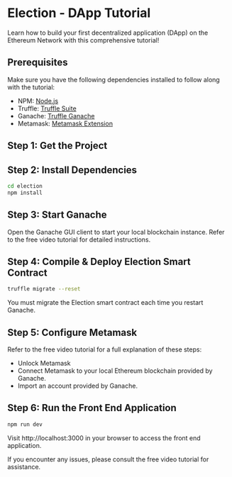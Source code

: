 # Election - DApp Tutorial

Learn how to build your first decentralized application (DApp) on the Ethereum Network with this comprehensive tutorial!

## Prerequisites
Make sure you have the following dependencies installed to follow along with the tutorial:
- NPM: [Node.js](https://nodejs.org)
- Truffle: [Truffle Suite](https://github.com/trufflesuite/truffle)
- Ganache: [Truffle Ganache](http://truffleframework.com/ganache/)
- Metamask: [Metamask Extension](https://metamask.io/)

## Step 1: Get the Project

## Step 2: Install Dependencies
```bash
cd election
npm install
```

## Step 3: Start Ganache
Open the Ganache GUI client to start your local blockchain instance. Refer to the free video tutorial for detailed instructions.

## Step 4: Compile & Deploy Election Smart Contract
```bash
truffle migrate --reset
```
You must migrate the Election smart contract each time you restart Ganache.

## Step 5: Configure Metamask
Refer to the free video tutorial for a full explanation of these steps:
- Unlock Metamask
- Connect Metamask to your local Ethereum blockchain provided by Ganache.
- Import an account provided by Ganache.

## Step 6: Run the Front End Application
```bash
npm run dev
```
Visit http://localhost:3000 in your browser to access the front end application.

If you encounter any issues, please consult the free video tutorial for assistance.
